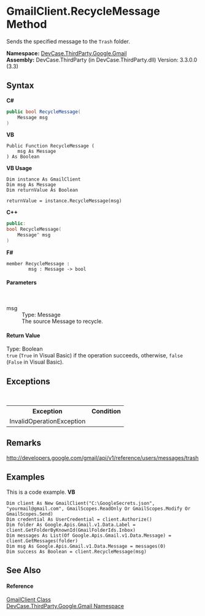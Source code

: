 # GmailClient.RecycleMessage Method 
 

Sends the specified message to the `Trash` folder.

**Namespace:**&nbsp;<a href="N_DevCase_ThirdParty_Google_Gmail">DevCase.ThirdParty.Google.Gmail</a><br />**Assembly:**&nbsp;DevCase.ThirdParty (in DevCase.ThirdParty.dll) Version: 3.3.0.0 (3.3)

## Syntax

**C#**<br />
``` C#
public bool RecycleMessage(
	Message msg
)
```

**VB**<br />
``` VB
Public Function RecycleMessage ( 
	msg As Message
) As Boolean
```

**VB Usage**<br />
``` VB Usage
Dim instance As GmailClient
Dim msg As Message
Dim returnValue As Boolean

returnValue = instance.RecycleMessage(msg)
```

**C++**<br />
``` C++
public:
bool RecycleMessage(
	Message^ msg
)
```

**F#**<br />
``` F#
member RecycleMessage : 
        msg : Message -> bool 

```


#### Parameters
&nbsp;<dl><dt>msg</dt><dd>Type: Message<br />The source Message to recycle.</dd></dl>

#### Return Value
Type: Boolean<br />`true` (`True` in Visual Basic) if the operation succeeds, otherwise, `false` (`False` in Visual Basic).

## Exceptions
&nbsp;<table><tr><th>Exception</th><th>Condition</th></tr><tr><td>InvalidOperationException</td><td /></tr></table>

## Remarks
<a href="http://developers.google.com/gmail/api/v1/reference/users/messages/trash" target="_blank">http://developers.google.com/gmail/api/v1/reference/users/messages/trash</a>

## Examples
This is a code example. 
**VB**<br />
``` VB
Dim client As New GmailClient("C:\GoogleSecrets.json", "yourmail@gmail.com", GmailScopes.ReadOnly Or GmailScopes.Modify Or GmailScopes.Send)
Dim credential As UserCredential = client.Authorize()
Dim folder As Google.Apis.Gmail.v1.Data.Label = client.GetFolderByKnownId(GmailFolderIds.Inbox)
Dim messages As List(Of Google.Apis.Gmail.v1.Data.Message) = client.GetMessages(folder)
Dim msg As Google.Apis.Gmail.v1.Data.Message = messages(0)
Dim success As Boolean = client.RecycleMessage(msg)
```


## See Also


#### Reference
<a href="T_DevCase_ThirdParty_Google_Gmail_GmailClient">GmailClient Class</a><br /><a href="N_DevCase_ThirdParty_Google_Gmail">DevCase.ThirdParty.Google.Gmail Namespace</a><br />